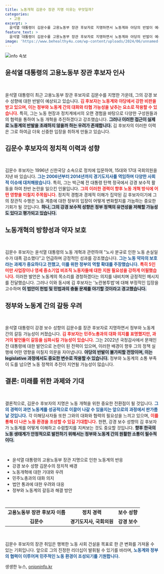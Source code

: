```yaml
---
title: 노동개혁 김문수 장관 지명 이유는 무엇일까?
categories:
  - 고용
excerpt: >
  윤석열 대통령이 김문수를 고용노동부 장관 후보자로 지명하면서 노동계와 야당의 반발이 예상된다. 강경보수 성향의 김 후보자는 노동 개혁을 강조하며, 민주노총과의 대화 의지를 내비쳤지만, 그의 과거 발언과 태도가 논란을 일으키고 있다.
feature_text: >
  윤석열 대통령이 김문수를 고용노동부 장관 후보자로 지명하면서 노동계와 야당의 반발이 예상된다. 강경보수 성향의 김 후보자는 노동 개혁을 강조하며, 민주노총과의 대화 의지를 내비쳤지만, 그의 과거 발언과 태도가 논란을 일으키고 있다.
image: 'https://www.behealthy4u.com/wp-content/uploads/2024/06/unnamed-file.png'
---
```


<p><img src="https://www.behealthy4u.com/wp-content/uploads/2024/06/unnamed-file.png" alt="info 속보" /></p>

<h2 data-ke-size="size26">윤석열 대통령의 고용노동부 장관 후보자 인사</h2>

<p data-ke-size="size16">&nbsp;</p>  

<p>윤석열 대통령이 최근 고용노동부 장관 후보자로 김문수를 지명한 가운데, 그의 강경 보수 성향에 대한 반발이 예상되고 있습니다. <b><span style="color: #ee2323;">김 후보자는 노동계와 야당에서 강한 비판을 받고 있으며, 이는 정부와 노동계 간의 대화와 타협 가능성을 낮추는 요소로 작용할 수 있습니다.</span></b> 특히, 그는 노동 현장과 정치계에서의 오랜 경험을 바탕으로 다양한 구성원들과의 협력을 통하여 노동 개혁을 추진하겠다고 강조했습니다. <b><span style="background-color: #21538527;">그러나 이러한 접근이 실제로 노동계의 반발을 초래하지 않을까 하는 우려가 존재합니다.</span></b> 김 후보자의 이러한 이력은 그로 하여금 더욱 신중한 입장을 취하게 만들고 있습니다. </p>

<h2 data-ke-size="size26">김문수 후보자의 정치적 이력과 성향</h2>

<p data-ke-size="size16">&nbsp;</p>  

<p>김문수 후보자는 1996년 신한국당 소속으로 정치에 입문하여, 15대와 17대 국회의원을 지낸 바 있습니다. <b><span style="color: #1a5490;">그는 2006년부터 2014년까지 경기도지사를 역임하며 다양한 사회적 이슈에 대처해왔습니다.</span></b> 특히, 그는 박근혜 전 대통령 탄핵 정국에서 강경 보수적 활동을 하여 찬반 논란을 일으킨 인물입니다. <b><span style="color: #ee2323;">그의 이러한 경력이 향후 노동 개혁 방식에 어떤 영향을 미칠지 주목됩니다.</span></b> 정치적 경험과 경제적 이해가 집약된 김 후보자이기에 그의 장관직 수행은 노동 계층에 대한 정부의 입장이 어떻게 변화할지를 가늠하는 중요한 기회가 될 것입니다. <b><span style="background-color: #21538527;">하나, 그의 강경 보수적 성향은 정부 정책의 유연성을 저해할 가능성도 있다고 평가되고 있습니다.</span></b> </p>

<h2 data-ke-size="size26">노동개혁의 방향성과 약자 보호</h2>

<p data-ke-size="size16">&nbsp;</p>  

<p>김문수 후보자는 윤석열 대통령의 노동 개혁과 관련하여 "노사 분규로 인한 노동 손실일수가 대폭 감소했다"고 언급하며 긍정적인 성과를 강조했습니다. <b><span style="color: #1a5490;">그는 노동 약자의 보호라는 과제가 중요하다고 전했고, 이를 위한 정부의 역할 확대를 주장했습니다.</span></b> <b><span style="color: #ee2323;">특히 5인 미만 사업장이나 영세 중소기업 비조직 노동자들에 대한 지원 필요성을 강하게 어필했습니다.</span></b> 이러한 발언은 노동계의 목소리를 경청하겠다는 의지를 내비치며 긍정적인 메시지를 전달했습니다. 그러나 이와 동시에 김 후보자는 '노란봉투법'에 대해 부정적인 입장을 고수하며 <b><span style="background-color: #21538527;">이 법안이 헌법 및 민법과의 충돌 문제를 야기할 것이라고 경고했습니다.</span></b> </p>

<h2 data-ke-size="size26">정부와 노동계 간의 갈등 우려</h2>

<p data-ke-size="size16">&nbsp;</p>  

<p>윤석열 대통령이 강경 보수 성향의 김문수를 장관 후보자로 지명하면서 정부와 노동계 간의 갈등 가능성이 커졌습니다. <b><span style="color: #ee2323;">김 후보자는 민주노총과의 대화 의지를 표명했지만, 과거의 발언들이 갈등을 심화시킬 가능성이 있습니다.</span></b> 그는 2022년 국정감사에서 문재인 전 대통령에 대한 발언으로 논란이 된 전력이 있으며, 이러한 배경이 향후 그의 정책 실행에 어떤 영향을 미칠지 의문을 자아냅니다. <b><span style="background-color: #21538527;">야당의 반발이 불가피할 전망이며, 이는 legislative 과정에서도 중요한 변수로 작용할 수 있습니다.</span></b> 정부와 노동계의 소통 부족이 도를 넘으면 노동 정책의 추진이 지연될 가능성이 많습니다. </p>

<h2 data-ke-size="size26">결론: 미래를 위한 과제와 기대</h2>

<p data-ke-size="size16">&nbsp;</p>  

<p>결론적으로, 김문수 후보자의 지명은 노동 개혁을 위한 중요한 전환점이 될 것입니다. <b><span style="color: #1a5490;">그의 경력이 과연 노동계를 성공적으로 이끌어 나갈 수 있을지는 앞으로의 과정에서 판가름 날 것입니다.</span></b> 각 이해당사자들 또한 그와의 대화와 협력의 필요성을 느끼고 있으며, <b><span style="color: #ee2323;">이를 통해 더 나은 노동 환경을 조성할 수 있길 기대합니다.</span></b> 한편, 강경 보수 성향의 김 후보자가 노동계를 어떻게 이해하고 수렴할지를 지켜보는 것도 중요할 것입니다. <b><span style="background-color: #21538527;">향후 한국의 노동 생태계가 안정적으로 발전하기 위해서는 정부와 노동계 간의 원활한 소통이 필수적이다.</span></b> </p>

<p data-ke-size="size16">&nbsp;</p>  

<ul>
    <li>윤석열 대통령의 고용노동부 장관 지명으로 인한 노동계의 반응</li>
    <li>강경 보수 성향 김문수의 정치적 배경</li>
    <li>노동개혁에 대한 기대와 우려</li>
    <li>민주노총과의 대화 의지</li>
    <li>법안 통과에 대한 우려와 대응</li>
    <li>정부와 노동계의 갈등과 해결 방안</li>
</ul>

<p data-ke-size="size16">&nbsp;</p>

<table style="width: 100%;">
    <tr>
        <td style="text-align: center; height: 17px;"><b>고용노동부 장관 후보자 이름</b></td>
        <td style="text-align: center; height: 17px;"><b>정치 경력</b></td>
        <td style="text-align: center; height: 17px;"><b>보수 성향</b></td>
    </tr>
    <tr>
        <td style="text-align: center; height: 17px;"><b>김문수</b></td>
        <td style="text-align: center; height: 17px;"><b>경기도지사, 국회의원</b></td>
        <td style="text-align: center; height: 17px;"><b>강경 보수</b></td>
    </tr>
</table> 

<p data-ke-size="size16">&nbsp;</p>  

<p>김문수 후보자의 장관 취임은 행복한 노동 사회 건설을 목표로 한 큰 변화를 가져올 수 있는 기회입니다. 앞으로 그의 진정한 리더십이 발휘될 수 있기를 바라며, <b><span style="color: #1a5490;">노동계와 정부의 협력이 이루어져 민주적인 노동 환경이 조성되기를 기원합니다.</span></b></p>
생생한 뉴스, <a href="https://onioninfo.kr" rel="dofollow">onioninfo.kr</a>


